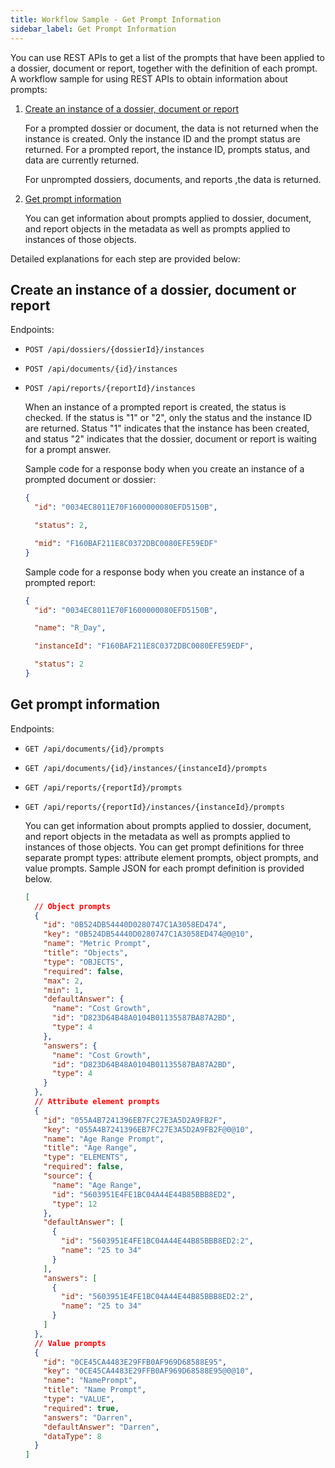 ```yaml
---
title: Workflow Sample - Get Prompt Information
sidebar_label: Get Prompt Information
---
```


You can use REST APIs to get a list of the prompts that have been applied to a dossier, document or report, together with the definition of each prompt. A workflow sample for using REST APIs to obtain information about prompts:

1. [Create an instance of a dossier, document or report](#create-an-instance-of-a-dossier-document-or-report)

   For a prompted dossier or document, the data is not returned when the instance is created. Only the instance ID and the prompt status are returned. For a prompted report, the instance ID, prompts status, and data are currently returned.

   For unprompted dossiers, documents, and reports ,the data is returned.

1. [Get prompt information](#get-prompt-information)

   You can get information about prompts applied to dossier, document, and report objects in the metadata as well as prompts applied to instances of those objects.

Detailed explanations for each step are provided below:

## Create an instance of a dossier, document or report

Endpoints:

- `POST /api/dossiers/{dossierId}/instances`

- `POST /api/documents/{id}/instances`

- `POST /api/reports/{reportId}/instances`

  When an instance of a prompted report is created, the status is checked. If the status is "1" or "2", only the status and the instance ID are returned. Status "1" indicates that the instance has been created, and status "2" indicates that the dossier, document or report is waiting for a prompt answer.

  Sample code for a response body when you create an instance of a prompted document or dossier:

  ```json
  {
    "id": "0034EC8011E70F1600000080EFD5150B",

    "status": 2,

    "mid": "F160BAF211E8C0372DBC0080EFE59EDF"
  }
  ```

  Sample code for a response body when you create an instance of a prompted report:

  ```json
  {
    "id": "0034EC8011E70F1600000080EFD5150B",

    "name": "R_Day",

    "instanceId": "F160BAF211E8C0372DBC0080EFE59EDF",

    "status": 2
  }
  ```

## Get prompt information

Endpoints:

- `GET /api/documents/{id}/prompts`

- `GET /api/documents/{id}/instances/{instanceId}/prompts`

- `GET /api/reports/{reportId}/prompts`

- `GET /api/reports/{reportId}/instances/{instanceId}/prompts`

  You can get information about prompts applied to dossier, document, and report objects in the metadata as well as prompts applied to instances of those objects. You can get prompt definitions for three separate prompt types: attribute element prompts, object prompts, and value prompts. Sample JSON for each prompt definition is provided below.

  ```json
  [
    // Object prompts
    {
      "id": "0B524DB54440D0280747C1A3058ED474",
      "key": "0B524DB54440D0280747C1A3058ED474@0@10",
      "name": "Metric Prompt",
      "title": "Objects",
      "type": "OBJECTS",
      "required": false,
      "max": 2,
      "min": 1,
      "defaultAnswer": {
        "name": "Cost Growth",
        "id": "D823D64B48A0104B01135587BA87A2BD",
        "type": 4
      },
      "answers": {
        "name": "Cost Growth",
        "id": "D823D64B48A0104B01135587BA87A2BD",
        "type": 4
      }
    },
    // Attribute element prompts
    {
      "id": "055A4B7241396EB7FC27E3A5D2A9FB2F",
      "key": "055A4B7241396EB7FC27E3A5D2A9FB2F@0@10",
      "name": "Age Range Prompt",
      "title": "Age Range",
      "type": "ELEMENTS",
      "required": false,
      "source": {
        "name": "Age Range",
        "id": "5603951E4FE1BC04A44E44B85BBB8ED2",
        "type": 12
      },
      "defaultAnswer": [
        {
          "id": "5603951E4FE1BC04A44E44B85BBB8ED2:2",
          "name": "25 to 34"
        }
      ],
      "answers": [
        {
          "id": "5603951E4FE1BC04A44E44B85BBB8ED2:2",
          "name": "25 to 34"
        }
      ]
    },
    // Value prompts
    {
      "id": "0CE45CA4483E29FFB0AF969D68588E95",
      "key": "0CE45CA4483E29FFB0AF969D68588E95@0@10",
      "name": "NamePrompt",
      "title": "Name Prompt",
      "type": "VALUE",
      "required": true,
      "answers": "Darren",
      "defaultAnswer": "Darren",
      "dataType": 8
    }
  ]
  ```
